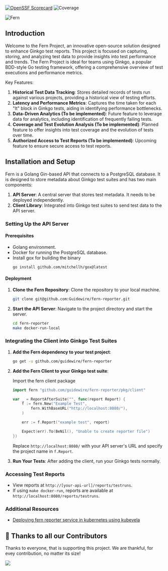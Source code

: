[![OpenSSF Scorecard](https://api.securityscorecards.dev/projects/github.com/Guidewire/fern-reporter/badge)](https://securityscorecards.dev/viewer/?uri=github.com/Guidewire/fern-reporter)
![Coverage](https://img.shields.io/badge/Coverage-73.2%25-brightgreen)

![Fern](https://github.com/guidewire/fern-reporter/raw/main/docs/images/logo-no-background.png)


## Introduction

Welcome to the Fern Project, an innovative open-source solution designed to enhance Ginkgo test reports. This project is focused on capturing, storing, and analyzing test data to provide insights into test performance and trends. The Fern Project is ideal for teams using Ginkgo, a popular BDD-style Go testing framework, offering a comprehensive overview of test executions and performance metrics.

Key Features:

1. **Historical Test Data Tracking**: Stores detailed records of tests run against various projects, providing a historical view of testing efforts.
2. **Latency and Performance Metrics**: Captures the time taken for each "It" block in Ginkgo tests, aiding in identifying performance bottlenecks.
3. **Data-Driven Analytics (To be implemented)**: Future feature to leverage data for analytics, including identification of frequently failing tests.
4. **Coverage and Test Evolution Analysis (To be implemented)**: Planned feature to offer insights into test coverage and the evolution of tests over time.
5. **Authorized Access to Test Reports (To be implemented)**: Upcoming feature to ensure secure access to test reports.

## Installation and Setup

Fern is a Golang Gin-based API that connects to a PostgreSQL database. It is designed to store metadata about Ginkgo test suites and has two main components:

1. **API Server**: A central server that stores test metadata. It needs to be deployed independently.
2. **Client Library**: Integrated into Ginkgo test suites to send test data to the API server.

### Setting Up the API Server

#### Prerequisites

- Golang environment.
- Docker for running the PostgreSQL database.
- Install gox for building the binary
   ```bash
   go install github.com/mitchellh/gox@latest
   ```

#### Deployment

1. **Clone the Fern Repository**: Clone the repository to your local machine.
   ```bash
   git clone git@github.com:Guidewire/fern-reporter.git
   ```
2. **Start the API Server**: Navigate to the project directory and start the server.
   ```bash
   cd fern-reporter
   make docker-run-local
   ```

### Integrating the Client into Ginkgo Test Suites

1. **Add the Fern dependency to your test project**:

   ```bash
   go get -u github.com/guidewire/fern-reporter
   ```
2. **Add the Fern Client to your Ginkgo test suite**:
   
   Import the fern client package
   ```go
   import fern "github.com/guidewire/fern-reporter/pkg/client"
   ```

   ```go
   var _ = ReportAfterSuite("", func(report Report) {
       f := fern.New("Example Test",
           fern.WithBaseURL("http://localhost:8080/"),
       )

       err := f.Report("example test", report)

       Expect(err).To(BeNil(), "Unable to create reporter file")
   })
   ```
   Replace `http://localhost:8080/` with your API server's URL and specify the project name in `f.Report`.

2. **Run Your Tests**: After adding the client, run your Ginkgo tests normally.

### Accessing Test Reports

- View reports at `http://[your-api-url]/reports/testruns`.
- If using `make docker-run`, reports are available at `http://localhost:8080/reports/testruns`.

### Additional Resources

- [Deploying fern reporter service in kubernetes using kubevela](docs/kubevela/README.md)

## 🤩 Thanks to all our Contributors

Thanks to everyone, that is supporting this project. We are thankful, for evey contribution, no matter its size!

<a href="https://github.com/Guidewire/fern-reporter/graphs/contributors">
  <img src="https://contrib.rocks/image?repo=Guidewire/fern-reporter" />
</a>
